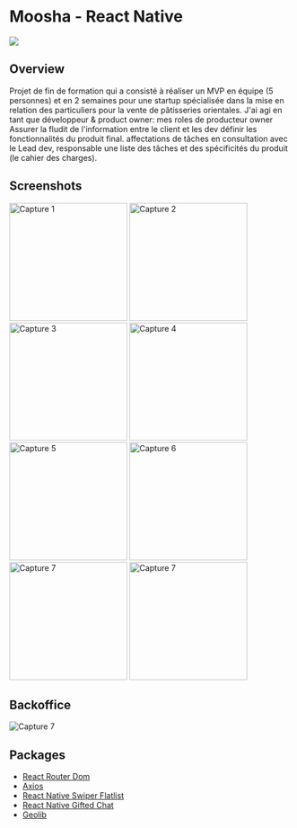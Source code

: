 # Moosha - React Native

[![](https://i.ibb.co/SxsSxzX/2020-12-18-17-57-40.gif)]()

## Overview

Projet de fin de formation qui a consisté à réaliser un MVP en équipe (5 personnes) et en 2 semaines pour une startup spécialisée dans la mise en relation des particuliers pour la vente de pâtisseries orientales.
J'ai agi en tant que développeur & product owner:
mes roles de producteur owner
Assurer la fludit de l'information entre le client et les dev
définir les fonctionnalités du produit final.
affectations de tâches en consultation avec le Lead dev,
responsable une liste des tâches et des spécificités du produit (le cahier des charges).

## Screenshots

<img
		width="210"
		alt="Capture 1"
		src="https://image.noelshack.com/fichiers/2020/50/5/1607719014-capture-d-ecran-2020-12-11-a-20-14-33.jpg">
<img
		width="210"
		alt="Capture 2"
		src="https://image.noelshack.com/fichiers/2020/50/5/1607719033-capture-d-ecran-2020-12-11-a-20-17-25.png">
<img
		width="210"
		alt="Capture 3"
		src="https://image.noelshack.com/fichiers/2020/50/5/1607719169-capture-d-ecran-2020-12-11-a-20-19-48.jpg">
<img
		width="210"
		alt="Capture 4"
		src="https://image.noelshack.com/fichiers/2020/50/5/1607719177-capture-d-ecran-2020-12-11-a-20-19-33.jpg">
<img
		width="210"
		alt="Capture 5"
		src="https://image.noelshack.com/fichiers/2020/50/5/1607719323-capture-d-ecran-2020-12-11-a-20-17-17.jpg">
<img
		width="210"
		alt="Capture 6"
		src="https://image.noelshack.com/fichiers/2020/50/5/1607722251-capture-d-ecran-2020-12-11-a-20-16-59.png">
<img
		width="210"
		alt="Capture 7"
		src="https://image.noelshack.com/fichiers/2020/50/5/1607722268-capture-d-ecran-2020-12-11-a-20-16-25.png">
<img
		width="210"
		alt="Capture 7"
		src="https://image.noelshack.com/fichiers/2020/50/5/1607722368-capture-d-ecran-2020-12-11-a-20-14-20.jpg">

## Backoffice

<img
		alt="Capture 7"
		src="https://image.noelshack.com/fichiers/2020/51/5/1608311231-screely-1608311215977.png">

## Packages

- [React Router Dom](https://reacttraining.com/react-router/web/guides/quick-start)
- [Axios](https://github.com/axios/axios)
- [React Native Swiper Flatlist](https://github.com/gusgard/react-native-swiper-flatlist)
- [React Native Gifted Chat](https://github.com/FaridSafi/react-native-gifted-chat)
- [Geolib](https://github.com/manuelbieh/geolib)
